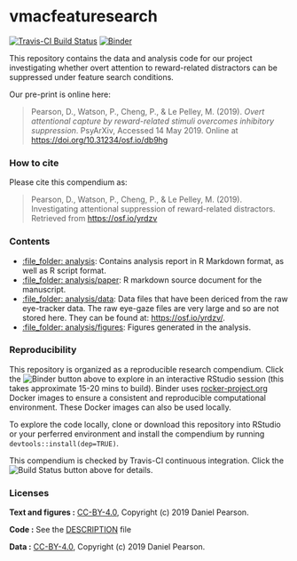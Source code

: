 
<!-- README.md is generated from README.Rmd. Please edit that file -->

# vmacfeaturesearch

[![Travis-CI Build
Status](https://travis-ci.org/danielpearson90/vmacfeaturesearch.svg?branch=master)](https://travis-ci.org/danielpearson90/vmacfeaturesearch)
[![Binder](https://mybinder.org/badge_logo.svg)](https://mybinder.org/v2/gh/danielpearson90/vmacfeaturesearch/master/?urlpath=rstudio)

This repository contains the data and analysis code for our project
investigating whether overt attention to reward-related distractors can
be suppressed under feature search conditions.

Our pre-print is online here:

> Pearson, D., Watson, P., Cheng, P., & Le Pelley, M. (2019). *Overt
> attentional capture by reward-related stimuli overcomes inhibitory
> suppression*. PsyArXiv, Accessed 14 May 2019. Online at
> <https://doi.org/10.31234/osf.io/db9hg>

### How to cite

Please cite this compendium as:

> Pearson, D., Watson, P., Cheng, P., & Le Pelley, M. (2019).
> Investigating attentional suppression of reward-related distractors.
> Retrieved from <https://osf.io/yrdzv>

### Contents

  - [:file\_folder: analysis](/analysis): Contains analysis report in R
    Markdown format, as well as R script format.
  - [:file\_folder: analysis/paper](/analysis/paper): R markdown source
    document for the manuscript.
  - [:file\_folder: analysis/data](/analysis/data): Data files that have
    been dericed from the raw eye-tracker data. The raw eye-gaze files
    are very large and so are not stored here. They can be found at:
    <https://osf.io/yrdzv/>.
  - [:file\_folder: analysis/figures](/analysis/figures): Figures
    generated in the analysis.

### Reproducibility

This repository is organized as a reproducible research compendium.
Click the ![Binder](https://mybinder.org/badge_logo.svg) button above to
explore in an interactive RStudio session (this takes approximate 15-20
mins to build). Binder uses
[rocker-project.org](https://rocker-project.org) Docker images to ensure
a consistent and reproducible computational environment. These Docker
images can also be used locally.

To explore the code locally, clone or download this repository into
RStudio or your perferred environment and install the compendium by
running `devtools::install(dep=TRUE)`.

This compendium is checked by Travis-CI continuous integration. Click
the ![Build
Status](https://travis-ci.org/cboettig/noise-phenomena.svg?branch=master)
button above for details.

### Licenses

**Text and figures :**
[CC-BY-4.0](http://creativecommons.org/licenses/by/4.0/), Copyright (c)
2019 Daniel Pearson.

**Code :** See the [DESCRIPTION](DESCRIPTION) file

**Data :** [CC-BY-4.0](http://creativecommons.org/licenses/by/4.0/),
Copyright (c) 2019 Daniel Pearson.
